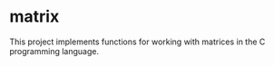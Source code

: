 # matrix
This project implements functions for working with matrices in the C programming language.
